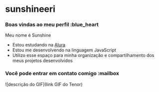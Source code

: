 # sunshineeri
### Boas vindas ao meu perfil :blue_heart

Meu nome é Sunshine

- Estou estudando na [Alura](https://www.alura.com.br)
- Estou me desenvolvendo na linguagem JavaScript
- Utilizo esse espaço para minha organização e compartilhamento dos meus projetos desenvolvidos

### Você pode entrar em contato comigo :mailbox


![descrição do GIF](link GIF do Tenor)

